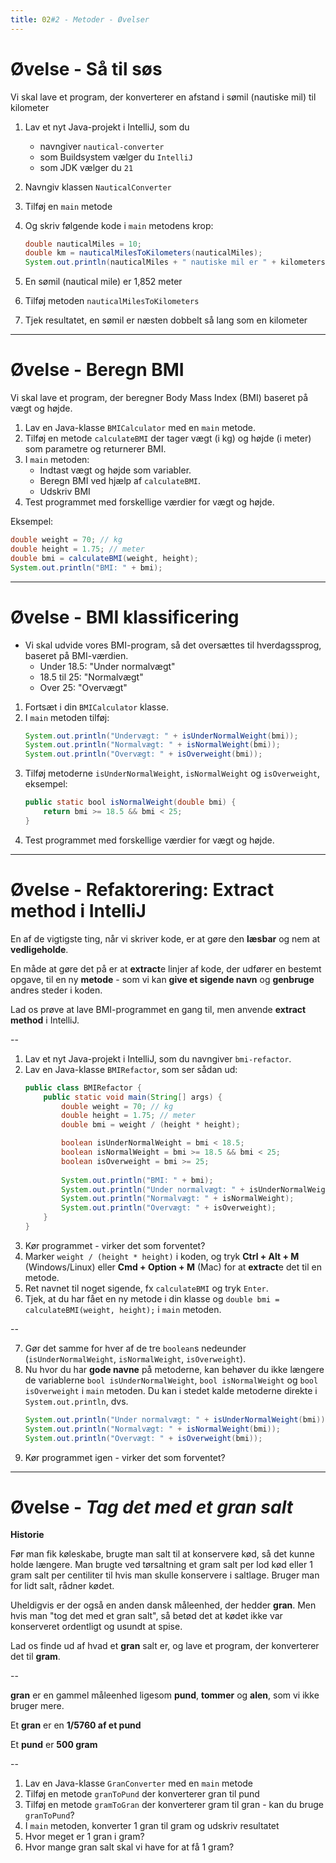 ```yaml
---
title: 02#2 - Metoder - Øvelser
---
```


# Øvelse - Så til søs

Vi skal lave et program, der konverterer en afstand i sømil (nautiske mil) til kilometer

1. Lav et nyt Java-projekt i IntelliJ, som du
    -   navngiver `nautical-converter`
    -   som Buildsystem vælger du `IntelliJ`
    -   som JDK vælger du `21`

2. Navngiv klassen `NauticalConverter`
3. Tilføj en `main` metode
4. Og skriv følgende kode i `main` metodens krop:
    ```java
    double nauticalMiles = 10;
    double km = nauticalMilesToKilometers(nauticalMiles);
    System.out.println(nauticalMiles + " nautiske mil er " + kilometers + " kilometer.");
    ```
5. En sømil (nautical mile) er 1,852 meter
6. Tilføj metoden `nauticalMilesToKilometers`
7. Tjek resultatet, en sømil er næsten dobbelt så lang som en kilometer

---

# Øvelse - Beregn BMI

Vi skal lave et program, der beregner Body Mass Index (BMI) baseret på vægt og højde.

1. Lav en Java-klasse `BMICalculator` med en `main` metode.
2. Tilføj en metode `calculateBMI` der tager vægt (i kg) og højde (i meter) som parametre og returnerer BMI.
3. I `main` metoden:
    - Indtast vægt og højde som variabler.
    - Beregn BMI ved hjælp af `calculateBMI`.
    - Udskriv BMI
5. Test programmet med forskellige værdier for vægt og højde.

Eksempel:
```java
double weight = 70; // kg
double height = 1.75; // meter
double bmi = calculateBMI(weight, height);
System.out.println("BMI: " + bmi);
```

---

# Øvelse - BMI klassificering

- Vi skal udvide vores BMI-program, så det oversættes til hverdagssprog, baseret på BMI-værdien.
    - Under 18.5: "Under normalvægt"
    - 18.5 til 25: "Normalvægt"
    - Over 25: "Overvægt"

1. Fortsæt i din `BMICalculator` klasse.
2. I `main` metoden tilføj:
    ```java
    System.out.println("Undervægt: " + isUnderNormalWeight(bmi));
    System.out.println("Normalvægt: " + isNormalWeight(bmi));
    System.out.println("Overvægt: " + isOverweight(bmi));
    ```
3. Tilføj metoderne `isUnderNormalWeight`, `isNormalWeight` og `isOverweight`, eksempel:
    ```java
    public static bool isNormalWeight(double bmi) {
        return bmi >= 18.5 && bmi < 25;
    }
    ```
4. Test programmet med forskellige værdier for vægt og højde.

---

# Øvelse - Refaktorering: Extract method i IntelliJ

En af de vigtigste ting, når vi skriver kode, er at gøre den **læsbar** og nem at **vedligeholde**. 

En måde at gøre det på er at **extract**e linjer af kode, der udfører en bestemt opgave, til en ny **metode** - som vi kan **give et sigende navn** og **genbruge** andres steder i koden.

Lad os prøve at lave BMI-programmet en gang til, men anvende **extract method** i IntelliJ.

--

1. Lav et nyt Java-projekt i IntelliJ, som du navngiver `bmi-refactor`.
2. Lav en Java-klasse `BMIRefactor`, som ser sådan ud:
    ```java
    public class BMIRefactor {
        public static void main(String[] args) {
            double weight = 70; // kg
            double height = 1.75; // meter
            double bmi = weight / (height * height);

            boolean isUnderNormalWeight = bmi < 18.5;
            boolean isNormalWeight = bmi >= 18.5 && bmi < 25;
            boolean isOverweight = bmi >= 25;
            
            System.out.println("BMI: " + bmi);
            System.out.println("Under normalvægt: " + isUnderNormalWeight);
            System.out.println("Normalvægt: " + isNormalWeight);
            System.out.println("Overvægt: " + isOverweight);
        }
    }
    ```
3. Kør programmet - virker det som forventet?
4. Marker `weight / (height * height)` i koden, og tryk **Ctrl + Alt + M** (Windows/Linux) eller **Cmd + Option + M** (Mac) for at **extract**e det til en metode.
5. Ret navnet til noget sigende, fx `calculateBMI` og tryk `Enter`.
6. Tjek, at du har fået en ny metode i din klasse og `double bmi = calculateBMI(weight, height);` i `main` metoden.

--

7. Gør det samme for hver af de tre `boolean`s nedeunder (`isUnderNormalWeight`, `isNormalWeight`, `isOverweight`). 
8. Nu hvor du har **gode navne** på metoderne, kan behøver du ikke længere de variablerne `bool isUnderNormalWeight`, `bool isNormalWeight` og `bool isOverweight` i `main` metoden. Du kan i stedet kalde metoderne direkte i `System.out.println`, dvs.
    ```java
    System.out.println("Under normalvægt: " + isUnderNormalWeight(bmi));
    System.out.println("Normalvægt: " + isNormalWeight(bmi));
    System.out.println("Overvægt: " + isOverweight(bmi));
    ```
9. Kør programmet igen - virker det som forventet?

---

# Øvelse - *Tag det med et gran salt*

**Historie**

Før man fik køleskabe, brugte man salt til at konservere kød, så det kunne holde længere.
Man brugte ved tørsaltning et gram salt per lod kød eller 1 gram salt per centiliter til hvis man skulle konservere i saltlage. Bruger man for lidt salt, rådner kødet. 

Uheldigvis er der også en anden dansk måleenhed, der hedder **gran**. Men hvis man "tog det med et gran salt", så betød det at kødet ikke var konserveret ordentligt og usundt at spise.

Lad os finde ud af hvad et **gran** salt er, og lave et program, der konverterer det til **gram**.

--

**gran** er en gammel måleenhed ligesom **pund**, **tommer** og **alen**, som vi ikke bruger mere.

Et **gran** er en **1/5760 af et pund**

Et **pund** er **500 gram**

--

1. Lav en Java-klasse `GranConverter` med en `main` metode
2. Tilføj en metode `granToPund` der konverterer gran til pund
3. Tilføj en metode `gramToGran` der konverterer gram til gran - kan du bruge `granToPund`?
4. I `main` metoden, konverter 1 gran til gram og udskriv resultatet
5. Hvor meget er 1 gran i gram?
6. Hvor mange gran salt skal vi have for at få 1 gram?